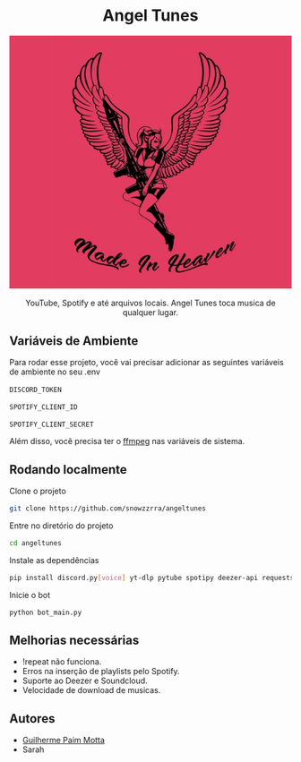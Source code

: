 <h1 align="center">Angel Tunes</h1>
<p align="center">
    <img src="resources/mih.png"/>
</p>
<p align="center">
    YouTube, Spotify e até arquivos locais. Angel Tunes toca musica de qualquer lugar.
</p>

## Variáveis de Ambiente

Para rodar esse projeto, você vai precisar adicionar as seguintes variáveis de ambiente no seu .env

`DISCORD_TOKEN`

`SPOTIFY_CLIENT_ID`

`SPOTIFY_CLIENT_SECRET`

Além disso, você precisa ter o [ffmpeg](https://www.ffmpeg.org) nas variáveis de sistema.
## Rodando localmente

Clone o projeto

```bash
git clone https://github.com/snowzzrra/angeltunes
```

Entre no diretório do projeto

```bash
cd angeltunes
```

Instale as dependências

```bash
pip install discord.py[voice] yt-dlp pytube spotipy deezer-api requests python-dotenv
```

Inicie o bot

```bash
python bot_main.py
```


## Melhorias necessárias

- !repeat não funciona.
- Erros na inserção de playlists pelo Spotify.
- Suporte ao Deezer e Soundcloud.
- Velocidade de download de musicas.

## Autores

- [Guilherme Paim Motta](https://github.com/snowzzrra)
- Sarah

